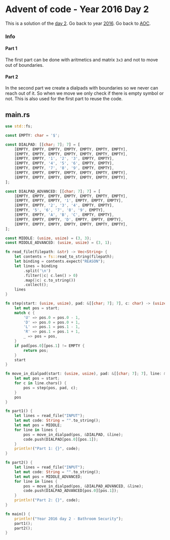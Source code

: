 # Advent of code - Year 2016 Day 2

This is a solution of the [day 2](https://adventofcode.com/2016/day/2). Go back to year [2016](2016.md). Go back to [AOC](../adventofcode.md).

### Info

#### Part 1

The first part can be done with aritmetics and matrix `3x3` and not to move out of boundaries.

#### Part 2

In the second part we create a dialpads with boundaries so we never can reach out of it. So when we move we only check if there is empty symbol or not. This is also used for the first part to reuse the code.

## main.rs

```rs
use std::fs;

const EMPTY: char = '$';

const DIALPAD: [[char; 7]; 7] = [
    [EMPTY, EMPTY, EMPTY, EMPTY, EMPTY, EMPTY, EMPTY],
    [EMPTY, EMPTY, EMPTY, EMPTY, EMPTY, EMPTY, EMPTY],
    [EMPTY, EMPTY, '1', '2', '3', EMPTY, EMPTY],
    [EMPTY, EMPTY, '4', '5', '6', EMPTY, EMPTY],
    [EMPTY, EMPTY, '7', '8', '9', EMPTY, EMPTY],
    [EMPTY, EMPTY, EMPTY, EMPTY, EMPTY, EMPTY, EMPTY],
    [EMPTY, EMPTY, EMPTY, EMPTY, EMPTY, EMPTY, EMPTY],
];

const DIALPAD_ADVANCED: [[char; 7]; 7] = [
    [EMPTY, EMPTY, EMPTY, EMPTY, EMPTY, EMPTY, EMPTY],
    [EMPTY, EMPTY, EMPTY, '1', EMPTY, EMPTY, EMPTY],
    [EMPTY, EMPTY, '2', '3', '4', EMPTY, EMPTY],
    [EMPTY, '5', '6', '7', '8', '9', EMPTY],
    [EMPTY, EMPTY, 'A', 'B', 'C', EMPTY, EMPTY],
    [EMPTY, EMPTY, EMPTY, 'D', EMPTY, EMPTY, EMPTY],
    [EMPTY, EMPTY, EMPTY, EMPTY, EMPTY, EMPTY, EMPTY],
];

const MIDDLE: (usize, usize) = (3, 3);
const MIDDLE_ADVANCED: (usize, usize) = (3, 1);

fn read_file(filepath: &str) -> Vec<String> {
    let contents = fs::read_to_string(filepath);
    let binding = contents.expect("REASON");
    let lines = binding
        .split('\n')
        .filter(|c| c.len() > 0)
        .map(|c| c.to_string())
        .collect();
    lines
}

fn step(start: (usize, usize), pad: &[[char; 7]; 7], c: char) -> (usize, usize) {
    let mut pos = start;
    match c {
        'U' => pos.0 = pos.0 - 1,
        'D' => pos.0 = pos.0 + 1,
        'L' => pos.1 = pos.1 - 1,
        'R' => pos.1 = pos.1 + 1,
        _ => pos = pos,
    }
    if pad[pos.0][pos.1] != EMPTY {
        return pos;
    }
    start
}

fn move_in_dialpad(start: (usize, usize), pad: &[[char; 7]; 7], line: &str) -> (usize, usize) {
    let mut pos = start;
    for c in line.chars() {
        pos = step(pos, pad, c);
    }
    pos
}

fn part1() {
    let lines = read_file("INPUT");
    let mut code: String = "".to_string();
    let mut pos = MIDDLE;
    for line in lines {
        pos = move_in_dialpad(pos, &DIALPAD, &line);
        code.push(DIALPAD[pos.0][pos.1]);
    }
    println!("Part 1: {}", code);
}

fn part2() {
    let lines = read_file("INPUT");
    let mut code: String = "".to_string();
    let mut pos = MIDDLE_ADVANCED;
    for line in lines {
        pos = move_in_dialpad(pos, &DIALPAD_ADVANCED, &line);
        code.push(DIALPAD_ADVANCED[pos.0][pos.1]);
    }
    println!("Part 2: {}", code);
}

fn main() {
    println!("Year 2016 day 2 - Bathroom Security");
    part1();
    part2();
}
```

